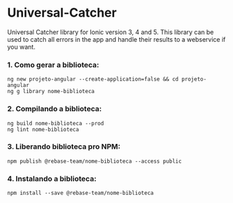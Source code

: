 # Universal-Catcher
Universal Catcher library for Ionic version 3, 4 and 5. This library can be used to catch all errors in the app and handle their results to a webservice if you want.

### 1. Como gerar a biblioteca:

```
ng new projeto-angular --create-application=false && cd projeto-angular
ng g library nome-biblioteca
```

### 2. Compilando a biblioteca:

```
ng build nome-biblioteca --prod
ng lint nome-biblioteca
```

### 3. Liberando biblioteca pro NPM:

```
npm publish @rebase-team/nome-biblioteca --access public
```

### 4. Instalando a biblioteca:

```
npm install --save @rebase-team/nome-biblioteca
```
